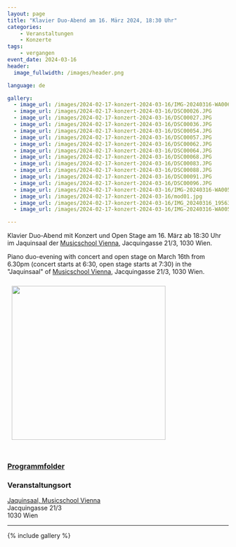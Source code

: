 ```yaml
---
layout: page
title: "Klavier Duo-Abend am 16. März 2024, 18:30 Uhr"
categories:
    - Veranstaltungen
    - Konzerte
tags:
    - vergangen
event_date: 2024-03-16
header:
  image_fullwidth: /images/header.png

language: de

gallery:
  - image_url: /images/2024-02-17-konzert-2024-03-16/IMG-20240316-WA0063.jpg
  - image_url: /images/2024-02-17-konzert-2024-03-16/DSC00026.JPG
  - image_url: /images/2024-02-17-konzert-2024-03-16/DSC00027.JPG
  - image_url: /images/2024-02-17-konzert-2024-03-16/DSC00036.JPG
  - image_url: /images/2024-02-17-konzert-2024-03-16/DSC00054.JPG
  - image_url: /images/2024-02-17-konzert-2024-03-16/DSC00057.JPG
  - image_url: /images/2024-02-17-konzert-2024-03-16/DSC00062.JPG
  - image_url: /images/2024-02-17-konzert-2024-03-16/DSC00064.JPG
  - image_url: /images/2024-02-17-konzert-2024-03-16/DSC00068.JPG
  - image_url: /images/2024-02-17-konzert-2024-03-16/DSC00083.JPG
  - image_url: /images/2024-02-17-konzert-2024-03-16/DSC00088.JPG
  - image_url: /images/2024-02-17-konzert-2024-03-16/DSC00091.JPG
  - image_url: /images/2024-02-17-konzert-2024-03-16/DSC00096.JPG
  - image_url: /images/2024-02-17-konzert-2024-03-16/IMG-20240316-WA0058.jpg
  - image_url: /images/2024-02-17-konzert-2024-03-16/mod01.jpg
  - image_url: /images/2024-02-17-konzert-2024-03-16/IMG_20240316_195639.jpg
  - image_url: /images/2024-02-17-konzert-2024-03-16/IMG-20240316-WA0053.jpg

---
```



Klavier Duo-Abend mit Konzert und Open Stage am 16. März ab 18:30 Uhr im Jaquinsaal der [Musicschool Vienna](https://www.musicschoolvienna.com/), Jacquingasse 21/3, 1030 Wien.

Piano duo-evening with concert and open stage on March 16th from 6.30pm (concert starts at 6:30, open stage starts at 7:30) in the "Jaquinsaal" of [Musicschool Vienna](https://www.musicschoolvienna.com/), Jacquingasse 21/3, 1030 Wien.

<a href="/images/poster-2024-03-16.png"><img src="/images/poster-2024-03-16.png" style="float:left;" width="350px" hspace="10" vspace="10"></a>


<div style="clear: both;">&nbsp;</div>

### [Programmfolder](/files/2024-03-16-programm.pdf)

### Veranstaltungsort

<a href="https://www.musicschoolvienna.com/">Jaquinsaal, Musicschool Vienna</a><br>
Jacquingasse 21/3<br>
1030 Wien<br>



<div
    data-service="googlemaps"
    data-id="!1m18!1m12!1m3!1d2659.7192873558456!2d16.38269097653893!3d48.1927598473177!2m3!1f0!2f0!3f0!3m2!1i1024!2i768!4f13.1!3m3!1m2!1s0x476d07635e60be51%3A0x1de7d0f1390ff2c0!2sJacquingasse%2021%2C%201030%20Wien!5e0!3m2!1sen!2sat!4v1704910538354!5m2!1sen!2sat"
    data-autoscale
></div>

----
{% include gallery %}

